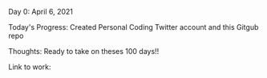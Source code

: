 Day 0: April 6, 2021

Today's Progress: Created Personal Coding Twitter account and this Gitgub repo

Thoughts: Ready to take on theses 100 days!!

Link to work:
